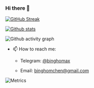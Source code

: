 ### Hi there 👋

[![GitHub Streak](https://github-readme-streak-stats.herokuapp.com?user=cbh1987&theme=github-dark&date_format=M%20j%5B%2C%20Y%5D)](https://git.io/streak-stats)

[![Github stats](https://github-readme-stats.vercel.app/api?username=cbh1987&theme=github-dark)](https://github.com/cbh1987/cbh1987)

![Github activity graph](https://activity-graph.herokuapp.com/graph?username=cbh1987&bg_color=fcfcfe&color=000000&line=4bc0c8&point=feac5e&area=true&hide_border=true)

- 📫 How to reach me: 

  * Telegram: [@binghomax](https://t.me/binghomax)

  * Email: binghomchen@gmail.com

![Metrics](https://metrics.lecoq.io/cbh1987?template=classic&config.timezone=Asia%2FShanghai) 

<!--
**cbh1987/cbh1987** is a ✨ _special_ ✨ repository because its `README.md` (this file) appears on your GitHub profile.

Here are some ideas to get you started:

- 🔭 I’m currently working on ...
- 🌱 I’m currently learning ...
- 👯 I’m looking to collaborate on ...
- 🤔 I’m looking for help with ...
- 💬 Ask me about ...
- 📫 How to reach me: ...
- 😄 Pronouns: ...
- ⚡ Fun fact: ...
-->
